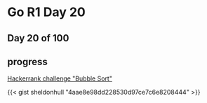 # Go R1 Day 20


## Day 20 of 100

## progress

[Hackerrank challenge &#34;Bubble Sort&#34;](https://www.hackerrank.com/challenges/ctci-bubble-sort/problem)

{{&lt; gist sheldonhull  &#34;4aae8e98dd228530d97ce7c6e8208444&#34; &gt;}}

